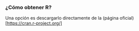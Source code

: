 



### ¿Cómo obtener R? 

Una opción es descargarlo directamente de la (página oficial)[https://cran.r-project.org/]

